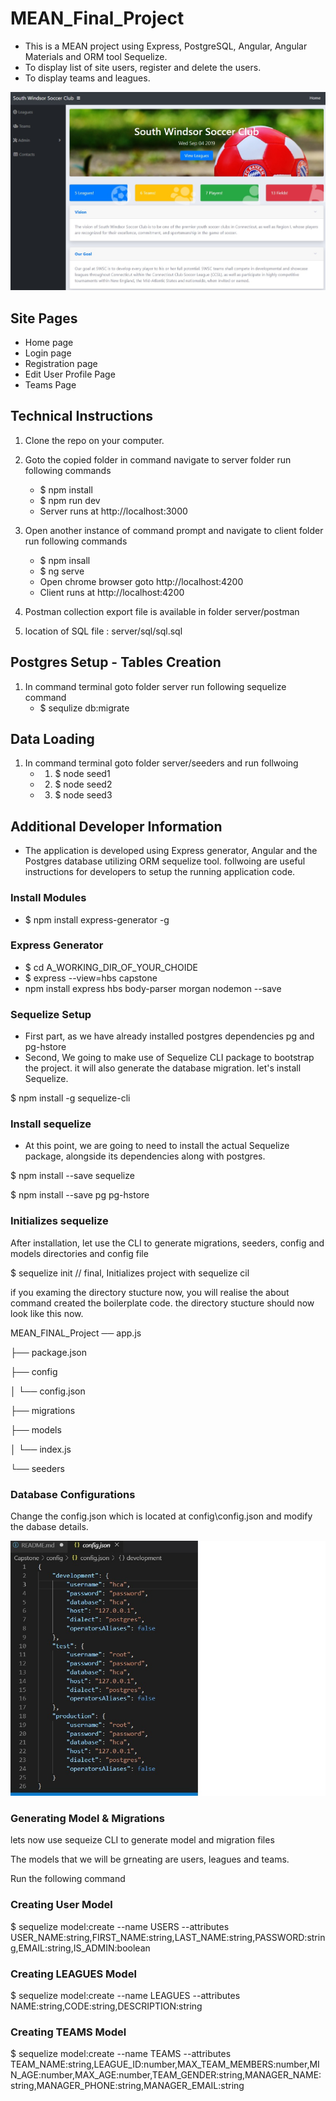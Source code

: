 # MEAN_Final_Project
- This is a MEAN project using Express, PostgreSQL, Angular, Angular Materials and ORM tool Sequelize.
- To display list of site users, register and delete the users.
- To display teams and leagues.

![SoccerClub](client/src/assets/images/soccerclub.jpg "SoccerClub")

## Site Pages
- Home page
- Login page
- Registration page
- Edit User Profile Page
- Teams Page 

## Technical Instructions
1. Clone the repo on your computer.
2. Goto the copied folder in command navigate to server folder run following commands
    -  $ npm install 
    -  $ npm run dev    
    -  Server runs at http://localhost:3000

3. Open another instance of command prompt and navigate to client folder run following commands
    - $ npm insall
    - $ ng serve
    - Open chrome browser goto http://localhost:4200    
    - Client runs at http://localhost:4200

4. Postman collection export file is available in folder server/postman

5. location of SQL file : server/sql/sql.sql

## Postgres Setup - Tables Creation
1. In command terminal goto folder server run following sequelize command
    - $ sequlize db:migrate

## Data Loading
1.  In command terminal goto folder server/seeders and run follwoing 
    - 1. $ node seed1
    - 2. $ node seed2
    - 3. $ node seed3



## Additional Developer Information
- The application is developed using Express generator, Angular and the Postgres database utilizing ORM sequelize tool. follwoing are useful instructions for developers to setup the running application code.

### Install Modules
+ $ npm install express-generator -g

### Express Generator 
+ $ cd A_WORKING_DIR_OF_YOUR_CHOIDE
+ $ express --view=hbs capstone
+ npm install express hbs body-parser morgan nodemon --save

### Sequelize Setup
+ First part, as we have already installed postgres dependencies pg and pg-hstore
+ Second, We going to make use of Sequelize CLI package to bootstrap the project. it will also generate the database migration. let's install Sequelize.

$ npm install -g sequelize-cli

### Install sequelize

+ At this point, we are going to need to install the actual Sequelize package, alongside its dependencies along with postgres.

$ npm install --save sequelize

$ npm install --save pg pg-hstore 

### Initializes sequelize

After installation, let use the CLI to generate migrations, seeders, config and models directories and config file

$ sequelize init // final, Initializes project with sequelize cil

if you examing the directory stucture now, you will realise the about command created the boilerplate code. the directory stucture should now look like this now.

MEAN_FINAL_Project
── app.js

├── package.json

├── config

│   └── config.json

├── migrations

├── models

│   └── index.js

└── seeders


### Database Configurations

Change the config.json which is located at config\config.json and modify the dabase details.

![Database config](client/src/assets/images/config.jpg "Database config")

### Generating Model & Migrations

lets now use sequeize CLI to generate model and migration files

The models that we will be grneating are users, leagues and teams.

Run the following command 


### Creating User Model
$ sequelize model:create --name USERS --attributes USER_NAME:string,FIRST_NAME:string,LAST_NAME:string,PASSWORD:string,EMAIL:string,IS_ADMIN:boolean

### Creating LEAGUES Model
$ sequelize model:create --name LEAGUES --attributes NAME:string,CODE:string,DESCRIPTION:string

### Creating TEAMS Model
$ sequelize model:create --name TEAMS --attributes TEAM_NAME:string,LEAGUE_ID:number,MAX_TEAM_MEMBERS:number,MIN_AGE:number,MAX_AGE:number,TEAM_GENDER:string,MANAGER_NAME:string,MANAGER_PHONE:string,MANAGER_EMAIL:string